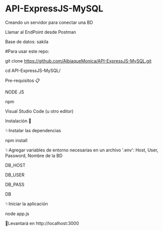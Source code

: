 # API-ExpressJS-MySQL
Creando un servidor para conectar una BD

Llamar al EndPoint desde Postman

Base de datos: sakila

#Para usar este repo:

git clone https://github.com/AlbiaqueMonica/API-ExpressJS-MySQL.git

cd API-ExpressJS-MySQL/

Pre-requisitos 📋

NODE JS

npm

Visual Studio Code (u otro editor)

Instalación 🔧

✨Instalar las dependencias

npm install

✨Agregar variables de entorno necesarias en un archivo '.env': Host, User, Password, Nombre de la BD

DB_HOST

DB_USER

DB_PASS

DB
     
✨Iniciar la aplicación

node app.js

🚀Levantará en http://localhost:3000





